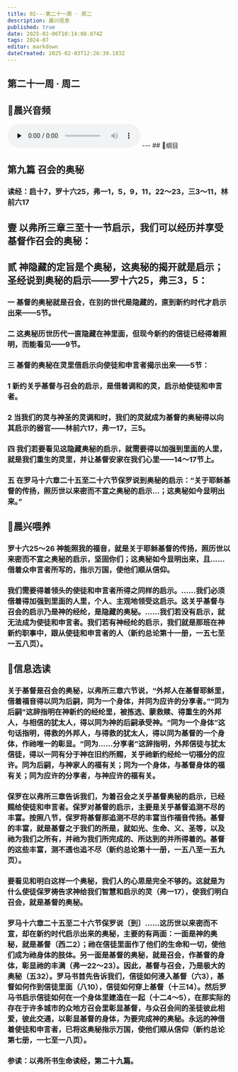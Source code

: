 ```yaml
---
title: 02---第二十一周 · 周二
description: 晨兴信息
published: true
date: 2025-02-06T10:14:08.874Z
tags: 2024-07
editor: markdown
dateCreated: 2025-02-03T12:26:39.183Z
---
```


## 第二十一周 · 周二

## 🎵晨兴音频
<audio id="audio" controls="" preload="none">
      <source id="mp3" src="/2024-07/week21/week21day2.mp3">
</audio>
---
## 📖纲目

## 第九篇    召会的奥秘

### 读经：启十7，罗十六25，弗一1，5，9，11，22～23，三3～11，林前六17

## 壹	以弗所三章三至十一节启示，我们可以经历并享受基督作召会的奥秘：

## 贰	神隐藏的定旨是个奥秘，这奥秘的揭开就是启示；圣经说到奥秘的启示——罗十六25，弗三3，5：

### 一	基督的奥秘就是召会，在别的世代是隐藏的，直到新约时代才启示出来——5节。

### 二	这奥秘历世历代一直隐藏在神里面，但现今新约的信徒已经得着照明，而能看见——9节。

### 三	基督的奥秘在灵里借启示向使徒和申言者揭示出来——5节：

### 1	新约关乎基督与召会的启示，是借着调和的灵，启示给使徒和申言者。

### 2	当我们的灵与神圣的灵调和时，我们的灵就成为基督的奥秘得以向其启示的器官——林前六17，弗一17，三5。

### 四	我们若要看见这隐藏奥秘的启示，就需要得以加强到里面的人里，就是我们重生的灵里，并让基督安家在我们心里——14～17节上。

### 五	在罗马十六章二十五至二十六节保罗说到奥秘的启示：“关于耶稣基督的传扬，照历世以来密而不宣之奥秘的启示…；这奥秘如今显明出来。”

## 📖晨兴喂养

### **罗十六25～26**    **神能照我的福音，就是关于耶稣基督的传扬，照历世以来密而不宣之奥秘的启示，坚固你们；这奥秘如今显明出来，且……借着众申言者所写的，指示万国，使他们顺从信仰。**

### 我们需要得着领头的使徒和申言者所得之同样的启示。……我们必须借着得加强到里面的人里，个人、主观地领受这启示。这关乎基督与召会的启示乃是神的经纶，是隐藏的奥秘。……我们若没有启示，就无法成为使徒和申言者。我们若有神经纶的启示，我们就是那班在神新约职事中，跟从使徒和申言者的人（新约总论第十一册，一五七至一五八页）。

## 📖信息选读

### 关于基督是召会的奥秘，以弗所三章六节说，“外邦人在基督耶稣里，借着福音得以同为后嗣，同为一个身体，并同为应许的分享者。”“同为后嗣”这辞指明在神新约的经纶里，被拣选、蒙救赎、得重生的外邦人，与相信的犹太人，得以同为神的后嗣承受神。“同为一个身体”这句话指明，得救的外邦人，与得救的犹太人，得以同为基督的一个身体，作祂唯一的彰显。“同为……分享者”这辞指明，外邦信徒与犹太信徒，得以一同有分于神在旧约所赐，关乎祂新约经纶一切福分的应许。同为后嗣，与神家人的福有关；同为一个身体，与基督身体的福有关；同为应许的分享者，与神应许的福有关。

### 保罗在以弗所三章告诉我们，为着召会之关乎基督奥秘的启示，已经赐给使徒和申言者。保罗对基督的启示，主要是关乎基督追测不尽的丰富。按照八节，保罗将基督那追测不尽的丰富当作福音传扬。基督的丰富，就是基督之于我们的所是，就如光、生命、义、圣等，以及祂为我们之所有，并祂为我们所完成的、所达到的并所得着的。基督的这些丰富，测不透也追不尽（新约总论第十一册，一五八至一五九页）。

### 要看见和明白这样一个奥秘，我们人的心思是完全不够的。这就是为什么使徒保罗祷告求神给我们智慧和启示的灵（弗一17），使我们明白召会，就是基督的奥秘。

### 罗马十六章二十五至二十六节保罗说〔到〕……这历世以来密而不宣，却在新约时代启示出来的奥秘，主要的有两面：一面是神的奥秘，就是基督（西二2）；祂在信徒里面作了他们的生命和一切，使他们成为祂身体的肢体。另一面是基督的奥秘，就是召会，作基督的身体，彰显祂的丰满（弗一22～23）。因此，基督与召会，乃是极大的奥秘（五32）。罗马书首先告诉我们，信徒如何浸入基督（六3），基督如何作到信徒里面（八10），信徒如何穿上基督（十三14）。然后罗马书启示信徒如何在一个身体里建造在一起（十二4～5），在那实际的存在于许多城市的众地方召会里彰显基督，与众召会间的圣徒彼此相爱，彼此交通，以彰显基督的身体，为要完成神的奥秘。永远的神借着使徒和申言者，已将这奥秘指示万国，使他们顺从信仰（新约总论第七册，一七至一八页）。

### 参读：以弗所书生命读经，第二十九篇。

<!-- Google tag (gtag.js) -->

<script async src="https://www.googletagmanager.com/gtag/js?id=G-1P8709Z16T"></script>

<script>


 window.dataLayer = window.dataLayer || [];

 function gtag(){dataLayer.push(arguments);}

 gtag('js', new Date());



 gtag('config', 'G-1P8709Z16T');

</script>